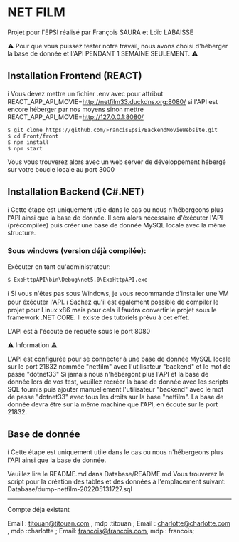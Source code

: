 # NET FILM
Projet pour l'EPSI réalisé par François SAURA et Loïc LABAISSE

⚠️ Pour que vous puissez tester notre travail, nous avons choisi d'héberger la base de donnée et l'API PENDANT 1 SEMAINE SEULEMENT. ⚠️

## Installation Frontend (REACT)

ℹ️ Vous devez mettre un fichier .env avec pour attribut REACT_APP_API_MOVIE=http://netfilm33.duckdns.org:8080/ si l'API est encore héberger par nos moyens sinon mettre REACT_APP_API_MOVIE=http://127.0.0.1:8080/
```
$ git clone https://github.com/FrancisEpsi/BackendMovieWebsite.git
$ cd Front/front
$ npm install
$ npm start
```

Vous vous trouverez alors avec un web server de développement hébergé sur votre boucle locale au port 3000


## Installation Backend (C#.NET)

ℹ️ Cette étape est uniquement utile dans le cas ou nous n'hébergeons plus l'API ainsi que la base de donnée.
Il sera alors nécessaire d'éxécuter l'API (précompilée) puis créer une base de donnée MySQL locale avec la même structure.

### Sous windows (version déjà compilée):

Exécuter en tant qu'administrateur:
```
$ ExoHttpAPI\bin\Debug\net5.0\ExoHttpAPI.exe
```
ℹ️ Si vous n'êtes pas sous Windows, je vous recommande d'installer une VM pour éxécuter l'API.
ℹ️ Sachez qu'il est également possible de compiler le projet pour Linux x86 mais pour cela il faudra convertir le projet sous le framework .NET CORE. Il existe des tutoriels prévu à cet effet.

L'API est à l'écoute de requête sous le port 8080

⚠️ Information ⚠️

L'API est configurée pour se connecter à une base de donnée MySQL locale sur le port 21832 nommée "netfilm" avec l'utilisateur "backend" et le mot de passe "dotnet33"
Si jamais nous n'hébergont plus l'API et la base de donnée lors de vos test, veuillez recréer la base de donnée avec les scripts SQL fournis puis ajouter manuellement l'utilisateur "backend" avec le mot de passe "dotnet33" avec tous les droits sur la base "netfilm".
La base de donnée devra être sur la même machine que l'API, en écoute sur le port 21832.

## Base de donnée
ℹ️ Cette étape est uniquement utile dans le cas ou nous n'hébergeons plus l'API ainsi que la base de donnée.

Veuillez lire le README.md dans Database/README.md
Vous trouverez le script pour la création des tables et des données à l'emplacement suivant: Database/dump-netfilm-202205131727.sql

***
Compte déja existant 

Email : titouan@titouan.com , mdp :titouan ;
Email : charlotte@charlotte.com , mdp :charlotte ;
Email: francois@francois.com, mdp : francois;
